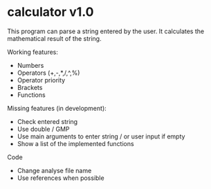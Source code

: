 # calculator v1.0

This program can parse a string entered by the user. It calculates the mathematical result of the string.

Working features:
- Numbers
- Operators (+,-,*,/,^,%)
- Operator priority
- Brackets
- Functions

Missing features (in development):
- Check entered string
- Use double / GMP
- Use main arguments to enter string / or user input if empty
- Show a list of the implemented functions

Code
- Change analyse file name
- Use references when possible
